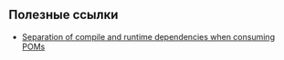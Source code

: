 ## Полезные ссылки

* [Separation of compile and runtime dependencies when consuming POMs](https://docs.gradle.org/5.0/userguide/upgrading_version_4.html#rel5.0:pom_compile_runtime_separation)